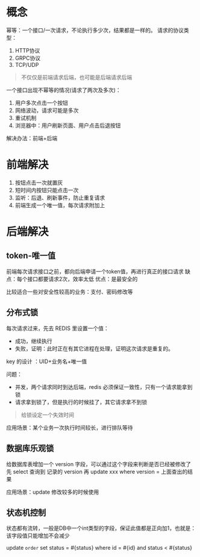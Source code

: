 
# 概念


幂等：一个接口/一次请求，不论执行多少次，结果都是一样的。
请求的协议类型：
1. HTTP协议
3. GRPC协议
4. TCP/UDP
>不仅仅是前端请求后端，也可能是后端请求后端


一个接口出现不幂等的情况(请求了两次及多次)：
1. 用户多次点击一个按钮
2. 网络波动，请求可能是多次
3. 重试机制
4. 浏览器中：用户刷新页面、用户点击后退按钮


解决办法：前端+后端


# 前端解决


1. 按钮点击一次就置灰
2. 短时间内按钮只能点击一次
3. 监听：后退、刷新事件，防止重复请求
4. 前端生成一个唯一值，每次请求附加上

# 后端解决
## token-唯一值

前端每次请求接口之前，都向后端申请一个token值，再进行真正的接口请求
缺点：每个接口都要请求2次，效率太低
优点：是最安全的

比较适合一些对安全性较高的业务：支付、密码修改等

## 分布式锁

每次请求过来，先去 REDIS 里设置一个值：
- 成功，继续执行
- 失败，证明：此时正在有其它进程在处理，证明这次请求是重复的。

key 的设计 ：UID+业务名+唯一值

问题：
- 并发，两个请求同时到达后端，redis 必须保证一致性，只有一个请求能拿到锁
- 请求拿到锁了，但是执行的时候挂了，其它请求拿不到锁
>给锁设定一个失效时间

应用场景：某个业务一次执行时间较长，进行排队等待
## 数据库乐观锁

给数据库表增加一个 version 字段，可以通过这个字段来判断是否已经被修改了
先 select 查询到 记录的 version
再 update xxx where version = 上面查出的结果

应用场景：update 修改较多的时候使用

## 状态机控制

状态都有流转，一般是DB中一个int类型的字段，保证此值都是正向加1，也就是：
该字段值只能增加不会减少

update `order` set status = #{status} where id = #{id} and status < #{status}